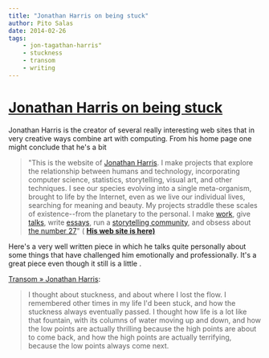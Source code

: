 ```yaml
---
title: "Jonathan Harris on being stuck"
author: Pito Salas
date: 2014-02-26
tags:
    - jon-tagathan-harris"
    - stuckness
    - transom
    - writing
---
```

# [Jonathan Harris on being stuck](None)




Jonathan Harris is the creator of several really interesting web sites that in
very creative ways combine art with computing. From his home page one might
conclude that he's a bit <xxx>

> "This is the website of [Jonathan Harris](<http://number27.org/info>). I
> make projects that explore the relationship between humans and technology,
> incorporating computer science, statistics, storytelling, visual art, and
> other techniques. I see our species evolving into a single meta-organism,
> brought to life by the Internet, even as we live our individual lives,
> searching for meaning and beauty. My projects straddle these scales of
> existence--from the planetary to the personal. I make
> [work](<http://number27.org/work>), give
> [talks](<http://number27.org/talks>), write
> [essays](<http://transom.org/?p=41667>), run a [storytelling
> community](<http://cowbird.com/>), and obsess about [the number
> 27](<http://number27.org/27>)" ( **[His web site is
> here)](<http://number27.org>)**

Here's a very well written piece in which he talks quite personally about some
things that have challenged him emotionally and professionally. It's a great
piece even though it still is a little <xxx>.

[Transom » Jonathan Harris](<http://transom.org/2014/jonathan-harris/>):

> I thought about stuckness, and about where I lost the flow. I remembered
> other times in my life I'd been stuck, and how the stuckness always
> eventually passed. I thought how life is a lot like that fountain, with its
> columns of water moving up and down, and how the low points are actually
> thrilling because the high points are about to come back, and how the high
> points are actually terrifying, because the low points always come next.




